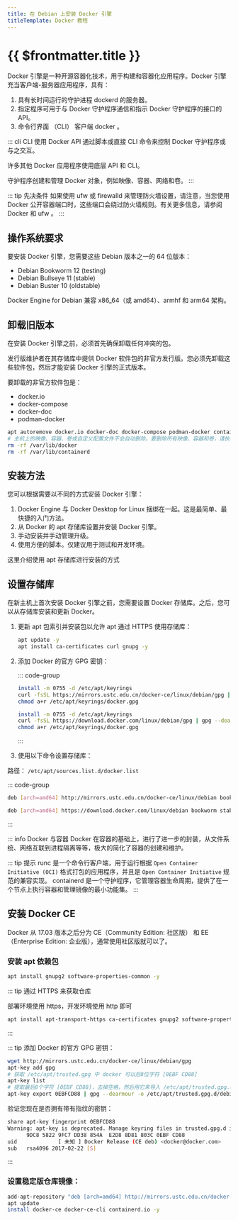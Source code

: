 ```yaml
---
title: 在 Debian 上安装 Docker 引擎
titleTemplate: Docker 教程
---
```


# {{ $frontmatter.title }}

Docker 引擎是一种开源容器化技术，用于构建和容器化应用程序。Docker 引擎充当客户端-服务器应用程序，具有：

1. 具有长时间运行的守护进程 dockerd 的服务器。
2. 指定程序可用于与 Docker 守护程序通信和指示 Docker 守护程序的接口的 API。
3. 命令行界面 （CLI） 客户端 docker 。

::: cli
CLI 使用 Docker API 通过脚本或直接 CLI 命令来控制 Docker 守护程序或与之交互。

许多其他 Docker 应用程序使用底层 API 和 CLI。

守护程序创建和管理 Docker 对象，例如映像、容器、网络和卷。
:::

::: tip 先决条件
如果使用 ufw 或 firewalld 来管理防火墙设置，请注意，当您使用 Docker 公开容器端口时，这些端口会绕过防火墙规则。有关更多信息，请参阅 Docker 和 ufw 。
:::

## 操作系统要求

要安装 Docker 引擎，您需要这些 Debian 版本之一的 64 位版本：

- Debian Bookworm 12 (testing)
- Debian Bullseye 11 (stable)
- Debian Buster 10 (oldstable)

Docker Engine for Debian 兼容 x86_64（或 amd64）、armhf 和 arm64 架构。

## 卸载旧版本

在安装 Docker 引擎之前，必须首先确保卸载任何冲突的包。

发行版维护者在其存储库中提供 Docker 软件包的非官方发行版。您必须先卸载这些软件包，然后才能安装 Docker 引擎的正式版本。

要卸载的非官方软件包是：

- docker.io
- docker-compose
- docker-doc
- podman-docker

```bash
apt autoremove docker.io docker-doc docker-compose podman-docker containerd runc --purge
# 主机上的映像、容器、卷或自定义配置文件不会自动删除。要删除所有映像、容器和卷，请执行以下操作：
rm -rf /var/lib/docker
rm -rf /var/lib/containerd
```

## 安装方法

您可以根据需要以不同的方式安装 Docker 引擎：

1. Docker Engine 与 Docker Desktop for Linux 捆绑在一起。这是最简单、最快捷的入门方法。
2. 从 Docker 的 apt 存储库设置并安装 Docker 引擎。
3. 手动安装并手动管理升级。
4. 使用方便的脚本。仅建议用于测试和开发环境。

这里介绍使用 apt 存储库进行安装的方式

## 设置存储库

在新主机上首次安装 Docker 引擎之前，您需要设置 Docker 存储库。之后，您可以从存储库安装和更新 Docker。

1. 更新 apt 包索引并安装包以允许 apt 通过 HTTPS 使用存储库：

   ```bash
   apt update -y
   apt install ca-certificates curl gnupg -y
   ```

2. 添加 Docker 的官方 GPG 密钥：

   ::: code-group

   ```bash [中科大]
   install -m 0755 -d /etc/apt/keyrings
   curl -fsSL https://mirrors.ustc.edu.cn/docker-ce/linux/debian/gpg | gpg --dearmor -o /etc/apt/keyrings/docker.gpg
   chmod a+r /etc/apt/keyrings/docker.gpg
   ```

   ```bash [官网]
   install -m 0755 -d /etc/apt/keyrings
   curl -fsSL https://download.docker.com/linux/debian/gpg | gpg --dearmor -o /etc/apt/keyrings/docker.gpg
   chmod a+r /etc/apt/keyrings/docker.gpg
   ```

   :::

3. 使用以下命令设置存储库：

路径： `/etc/apt/sources.list.d/docker.list`

::: code-group

```bash [中科大]
deb [arch=amd64] http://mirrors.ustc.edu.cn/docker-ce/linux/debian bookworm stable
```

```bash [官网]
deb [arch=amd64] https://download.docker.com/linux/debian bookworm stable
```

:::

::: info Docker 与容器
Docker 在容器的基础上，进行了进一步的封装，从文件系统、网络互联到进程隔离等等，极大的简化了容器的创建和维护。

::: tip 提示
runc 是一个命令行客户端，用于运行根据 `Open Container Initiative (OCI)` 格式打包的应用程序，并且是 `Open Container Initiative` 规范的兼容实现。
containerd 是一个守护程序，它管理容器生命周期，提供了在一个节点上执行容器和管理镜像的最小功能集。
:::

## 安装 Docker CE

Docker 从 17.03 版本之后分为 CE（Community Edition: 社区版） 和 EE（Enterprise Edition: 企业版），通常使用社区版就可以了。

### 安装 apt 依赖包

```bash
apt install gnupg2 software-properties-common -y
```

::: tip 通过 HTTPS 来获取仓库

部署环境使用 https，开发环境使用 http 即可

```bash
apt install apt-transport-https ca-certificates gnupg2 software-properties-common -y
```

:::

::: tip 添加 Docker 的官方 GPG 密钥：

```bash
wget http://mirrors.ustc.edu.cn/docker-ce/linux/debian/gpg
apt-key add gpg
# 获取 /etc/apt/trusted.gpg 中 docker 可以后8位字符 [0EBF CD88]
apt-key list
# 提取最后8个字符 [0EBF CD88]，去掉空格，然后用它来导入 /etc/apt/trusted.gpg.d 目录下专用文件中的 GPG 密钥：
apt-key export 0EBFCD88 | gpg --dearmour -o /etc/apt/trusted.gpg.d/debian-bookworm-docker-ce.gpg
```

验证您现在是否拥有带有指纹的密钥：

```bash
share apt-key fingerprint 0EBFCD88
Warning: apt-key is deprecated. Manage keyring files in trusted.gpg.d instead (see apt-key(8)).pub   rsa4096 2017-02-22 [SCEA]
      9DC8 5822 9FC7 DD38 854A  E2D8 8D81 803C 0EBF CD88
uid             [ 未知 ] Docker Release (CE deb) <docker@docker.com>
sub   rsa4096 2017-02-22 [S]
```

:::

### 设置稳定版仓库镜像：

```bash
add-apt-repository "deb [arch=amd64] http://mirrors.ustc.edu.cn/docker-ce/linux/debian bookworm stable"
apt update
install docker-ce docker-ce-cli containerd.io -y
```
